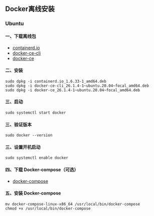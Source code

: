 ## Docker离线安装

### Ubuntu

#### 一、下载离线包

- [containerd.io](https://download.docker.com/linux/ubuntu/dists/focal/pool/stable/amd64/containerd.io_1.6.33-1_amd64.deb)
- [docker-ce-cli](https://download.docker.com/linux/ubuntu/dists/focal/pool/stable/amd64/docker-ce-cli_26.1.4-1~ubuntu.20.04~focal_amd64.deb)
- [docker-ce](https://download.docker.com/linux/ubuntu/dists/focal/pool/stable/amd64/docker-ce_26.1.4-1~ubuntu.20.04~focal_amd64.deb)


#### 二、安装
```shell
sudo dpkg -i containerd.io_1.6.33-1_amd64.deb
sudo dpkg -i docker-ce-cli_26.1.4-1~ubuntu.20.04~focal_amd64.deb
sudo dpkg -i docker-ce_26.1.4-1~ubuntu.20.04~focal_amd64.deb
```
#### 三、启动
```shell
sudo systemctl start docker
```
#### 三、验证版本
```shell
sudo docker --version
```

#### 三、设置开机启动
```shell
sudo systemctl enable docker
```

#### 四、下载 Docker-compose（可选）
- [docker-compose](https://github.com/docker/compose/releases)

#### 五、安装 Docker-compose
```shell
mv docker-compose-linux-x86_64 /usr/local/bin/docker-compose
chmod +x /usr/local/bin/docker-compose
```